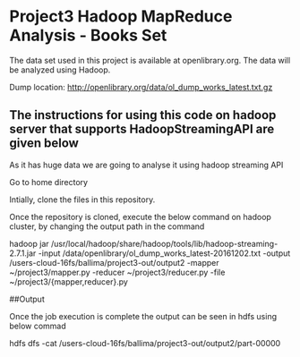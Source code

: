 # Project3 Hadoop MapReduce Analysis - Books Set

The data set used in this project is available at openlibrary.org.
The data will be analyzed using Hadoop.

Dump location: http://openlibrary.org/data/ol_dump_works_latest.txt.gz

## The instructions for using this code on hadoop server that supports HadoopStreamingAPI are given below

As it has huge data we are going to analyse it using hadoop streaming API

Go to home directory

Intially, clone the files in this repository.

Once the repository is cloned, execute the below command on hadoop cluster, by changing the output path in the command

hadoop jar /usr/local/hadoop/share/hadoop/tools/lib/hadoop-streaming-2.7.1.jar -input /data/openlibrary/ol_dump_works_latest-20161202.txt -output /users-cloud-16fs/ballima/project3-out/output2 -mapper ~/project3/mapper.py -reducer ~/project3/reducer.py -file ~/project3/{mapper,reducer}.py

##Output

Once the job execution is complete the output can be seen in hdfs using below commad

hdfs dfs -cat /users-cloud-16fs/ballima/project3-out/output2/part-00000
